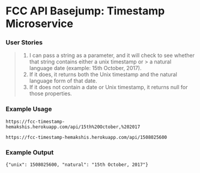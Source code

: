 # FCC API Basejump: Timestamp Microservice
### User Stories
> 1. I can pass a string as a parameter, and it will check to see whether that string contains either a unix timestamp or  > a natural language date (example: 15th October, 2017).
> 2. If it does, it returns both the Unix timestamp and the natural language form of that date.
> 3. If it does not contain a date or Unix timestamp, it returns null for those properties.

### Example Usage
`https://fcc-timestamp-hemakshis.herokuapp.com/api/15th%20October,%202017`

`https://fcc-timestamp-hemakshis.herokuapp.com/api/1508025600`

### Example Output
`{"unix": 1508025600, "natural": "15th October, 2017"}`
